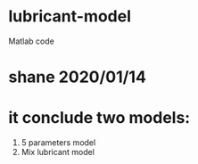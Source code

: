 # lubricant-model
Matlab code
# shane 2020/01/14
# it conclude two models:
1) 5 parameters model
2) Mix lubricant model
